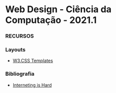 # Web Design -  Ciência da Computação - 2021.1

### RECURSOS

### Layouts
* [W3.CSS Templates](https://www.w3schools.com/w3css/w3css_templates.asp)

### Bibliografia
* [Interneting is Hard](https://www.internetingishard.com/)

